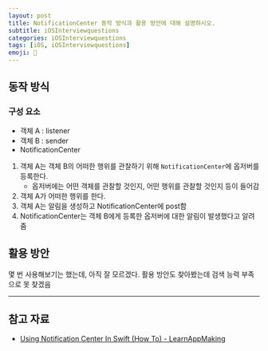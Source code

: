 ```yaml
---
layout: post
title: NotificationCenter 동작 방식과 활용 방안에 대해 설명하시오.
subtitle: iOSInterviewquestions
categories: iOSInterviewquestions
tags: [iOS, iOSInterviewquestions]
emoji: 📱
---
```


## 동작 방식

### 구성 요소

- 객체 A : listener
- 객체 B : sender
- NotificationCenter

1. 객체 A는 객체 B의 어떠한 행위를 관찰하기 위해 `NotificationCenter`에 옵저버를 등록한다.
    - 옵저버에는 어떤 객체를 관찰할 것인지, 어떤 행위를 관찰할 것인지 등이 들어감
2. 객체 A가 어떠한 행위를 한다. 
3. 객체 A는 알림을 생성하고 NotificationCenter에 post함
4. NotificationCenter는 객체 B에게 등록한 옵저버에 대한 알림이 발생했다고 알려줌

## 활용 방안

몇 번 사용해보기는 했는데, 아직 잘 모르겠다. 활용 방안도 찾아봤는데 검색 능력 부족으로 못 찾겠음

---

## 참고 자료
- [Using Notification Center In Swift (How To) - LearnAppMaking](https://learnappmaking.com/notification-center-how-to-swift/)